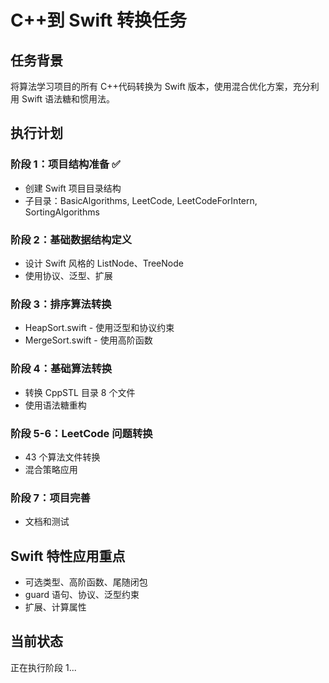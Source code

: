 # C++到 Swift 转换任务

## 任务背景

将算法学习项目的所有 C++代码转换为 Swift 版本，使用混合优化方案，充分利用 Swift 语法糖和惯用法。

## 执行计划

### 阶段 1：项目结构准备 ✅

- 创建 Swift 项目目录结构
- 子目录：BasicAlgorithms, LeetCode, LeetCodeForIntern, SortingAlgorithms

### 阶段 2：基础数据结构定义

- 设计 Swift 风格的 ListNode、TreeNode
- 使用协议、泛型、扩展

### 阶段 3：排序算法转换

- HeapSort.swift - 使用泛型和协议约束
- MergeSort.swift - 使用高阶函数

### 阶段 4：基础算法转换

- 转换 CppSTL 目录 8 个文件
- 使用语法糖重构

### 阶段 5-6：LeetCode 问题转换

- 43 个算法文件转换
- 混合策略应用

### 阶段 7：项目完善

- 文档和测试

## Swift 特性应用重点

- 可选类型、高阶函数、尾随闭包
- guard 语句、协议、泛型约束
- 扩展、计算属性

## 当前状态

正在执行阶段 1...
